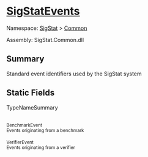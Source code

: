 # [SigStatEvents](./SigStatEvents.md)

Namespace: [SigStat]() > [Common](./README.md)

Assembly: SigStat.Common.dll

## Summary
Standard event identifiers used by the SigStat system

## Static Fields

TypeNameSummary

<br><sub>BenchmarkEvent</sub><br><sub>Events originating from a benchmark</sub><br>
<br><sub>VerifierEvent</sub><br><sub>Events originating from a verifier</sub><br>


